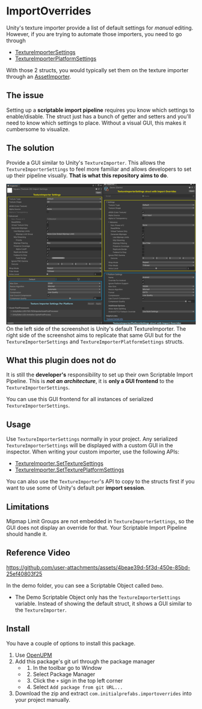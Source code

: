 # ImportOverrides

Unity's texture importer provide a list of default settings for _manual_ editing. However, if you 
are trying to automate those importers, you need to go through

* [TextureImporterSettings](https://docs.unity3d.com/ScriptReference/TextureImporterSettings.html)
* [TextureImporterPlatformSettings](https://docs.unity3d.com/ScriptReference/TextureImporterPlatformSettings.html)

With those 2 structs, you would typically set them on the texture importer through an [AssetImporter](https://docs.unity3d.com/ScriptReference/AssetImporter.html).

## The issue

Setting up a **scriptable import pipeline** requires you know which settings to enable/disable. The
struct just has a bunch of getter and setters and you'll need to know which settings to place. Without 
a visual GUI, this makes it cumbersome to visualize.

## The solution
Provide a GUI similar to Unity's `TextureImporter`. This allows the `TextureImporterSettings` to 
feel more familiar and allows developers to set up their pipeline visually. **That is what this 
repository aims to do**.

![import-overrides](import-overrides.png)
On the left side of the screenshot is Unity's default TextureImporter. The right side of the screenshot
aims to replicate that same GUI but for the `TextureImporterSettings` and `TextureImporterPlatformSettings`
structs.

## What this plugin does not do
It is still the **developer's** responsibility to set up their own Scriptable Import Pipeline. This 
is **_not an architecture_**, it is **only a GUI frontend** to the `TextureImporterSettings`.

You can use this GUI frontend for all instances of serialized `TextureImporterSettings`.

## Usage
Use `TextureImporterSettings` normally in your project. Any serialized `TextureImporterSettings` will be displayed with a custom 
GUI in the inspector. When writing your custom importer, use the following APIs:

* [TextureImporter.SetTextureSettings](https://docs.unity3d.com/ScriptReference/TextureImporter.SetTextureSettings.html)
* [TextureImporter.SetTexturePlatformSettings](https://docs.unity3d.com/ScriptReference/TextureImporter.SetPlatformTextureSettings.html)

You can also use the `TextureImporter`'s API to copy to the structs first if you want to use some of Unity's default per **import session**.
## Limitations
Mipmap Limit Groups are not embedded in `TextureImporterSettings`, so the GUI does not display an override for that. Your 
Scriptable Import Pipeline should handle it.

## Reference Video
https://github.com/user-attachments/assets/4beae39d-5f3d-450e-85bd-25ef40803f25

In the  demo folder, you can see a Scriptable Object called `Demo`.
* The Demo Scriptable Object only has the `TextureImporterSettings` variable. Instead of showing the
default struct, it shows a GUI similar to the `TextureImporter`.

## Install
You have a couple of options to install this package.

1. Use [OpenUPM](https://openupm.com/docs/getting-started.html)
2. Add this package's git url through the package manager
    - 1. In the toolbar go to Window
    - 2. Select Package Manager
    - 3. Click the `+` sign in the top left corner
    - 4. Select `Add package from git URL...`
3. Download the zip and extract `com.initialprefabs.importoverrides` into your project manually.